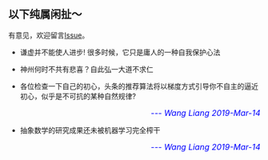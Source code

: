 ## 以下纯属闲扯～

有意见，欢迎留言[Issue](https://github.com/wangliangster/wangliangster.github.io/issues)。

- 谦虚并不能使人进步! 很多时候，它只是庸人的一种自我保护心法

- 神州何时不共有悲喜？自此弘一大道不求仁

- 各位检查一下自己的初心，头条的推荐算法将以梯度方式引导你不自主的逼近初心，似乎是不可抗的某种自然规律?
<div style="text-align: right">
 <font size="3" color="blue">
   <i>
      --- Wang Liang 2019-Mar-14
   </i>
 </font>
</div>

- 抽象数学的研究成果还未被机器学习完全榨干
<div style="text-align: right">
 <font size="3" color="blue">
   <i>
      --- Wang Liang 2019-Mar-14
   </i>
 </font>
</div>
